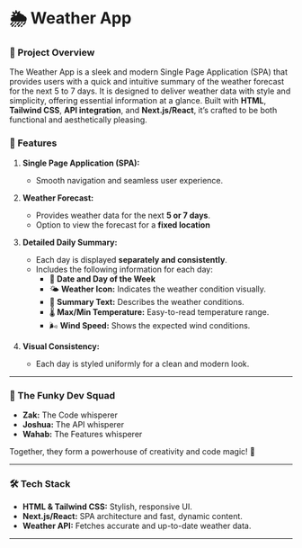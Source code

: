 # 🌦️ Weather App

### 📅 Project Overview

The Weather App is a sleek and modern Single Page Application (SPA) that provides users with a quick and intuitive summary of the weather forecast for the next 5 to 7 days. It is designed to deliver weather data with style and simplicity, offering essential information at a glance. Built with **HTML**, **Tailwind CSS**, **API integration**, and **Next.js/React**, it’s crafted to be both functional and aesthetically pleasing.

### 🌟 Features

1. **Single Page Application (SPA):**

   - Smooth navigation and seamless user experience.

2. **Weather Forecast:**

   - Provides weather data for the next **5 or 7 days**.
   - Option to view the forecast for a **fixed location**

3. **Detailed Daily Summary:**

   - Each day is displayed **separately and consistently**.
   - Includes the following information for each day:
     - 📅 **Date and Day of the Week**
     - 🌤️ **Weather Icon:** Indicates the weather condition visually.
     - 📝 **Summary Text:** Describes the weather conditions.
     - 🌡️ **Max/Min Temperature:** Easy-to-read temperature range.
     - 🌬️ **Wind Speed:** Shows the expected wind conditions.

4. **Visual Consistency:**
   - Each day is styled uniformly for a clean and modern look.

---

### 👥 The Funky Dev Squad

- **Zak:** The Code whisperer
- **Joshua:** The API whisperer
- **Wahab:** The Features whisperer

Together, they form a powerhouse of creativity and code magic! 💪

---

### 🛠️ Tech Stack

- **HTML & Tailwind CSS:** Stylish, responsive UI.
- **Next.js/React:** SPA architecture and fast, dynamic content.
- **Weather API:** Fetches accurate and up-to-date weather data.

---
